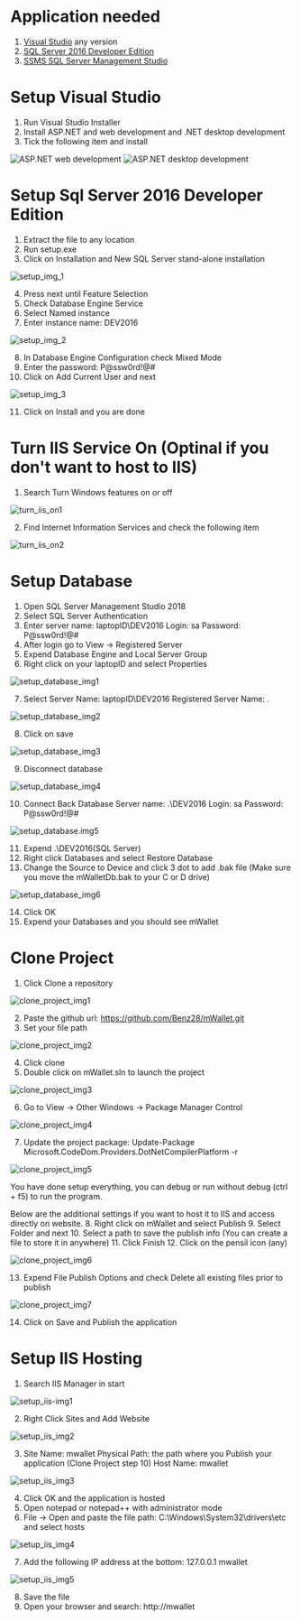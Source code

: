 # Application needed

1. [Visual Studio](https://visualstudio.microsoft.com/vs/) any version 
2. [SQL Server 2016 Developer Edition](https://drive.google.com/file/d/1xoRn5X067lU_IvzPyHBTTyMWfFE5t1BH/view?usp=sharing)
3. [SSMS SQL Server Management Studio](https://aka.ms/ssmsfullsetup)


# Setup Visual Studio

1. Run Visual Studio Installer
2. Install ASP.NET and web development and .NET desktop development
3. Tick the following item and install

![ASP.NET web development](https://github.com/Benz28/image/blob/main/mWallet_img/visual_studio_installation_setup1.png)
![ASP.NET desktop development](https://github.com/Benz28/image/blob/main/mWallet_img/visual_studio_installation_setup2.png)


# Setup Sql Server 2016 Developer Edition

1. Extract the file to any location
2. Run setup.exe
3. Click on Installation and New SQL Server stand-alone installation

![setup_img_1](https://github.com/Benz28/image/blob/main/mWallet_img/setup_sql2016_img1.png)

4. Press next until Feature Selection
5. Check Database Engine Service
6. Select Named instance
7. Enter instance name: DEV2016

![setup_img_2](https://github.com/Benz28/image/blob/main/mWallet_img/setup_sql2016_img2.png)

8. In Database Engine Configuration check Mixed Mode
9. Enter the password: P@ssw0rd!@#
10. Click on Add Current User and next

![setup_img_3](https://github.com/Benz28/image/blob/main/mWallet_img/setup_sql2016_img3.png)

11. Click on Install and you are done


# Turn IIS Service On (Optinal if you don't want to host to IIS)

1. Search Turn Windows features on or off

![turn_iis_on1](https://github.com/Benz28/image/blob/main/mWallet_img/turn_iis_service_on1.png)

2. Find Internet Information Services and check the following item

![turn_iis_on2](https://github.com/Benz28/image/blob/main/mWallet_img/turn_iis_service_on2.png)


# Setup Database

1. Open SQL Server Management Studio 2018
2. Select SQL Server Authentication
3. Enter server name: laptopID\DEV2016
   Login: sa
   Password: P@ssw0rd!@#
4. After login go to View -> Registered Server
5. Expend Database Engine and Local Server Group
6. Right click on your laptopID and select Properties

![setup_database_img1](https://github.com/Benz28/image/blob/main/mWallet_img/setup_database_img1.png)

7. Select Server Name: laptopID\DEV2016
   Registered Server Name: .

![setup_database_img2](https://github.com/Benz28/image/blob/main/mWallet_img/setup_database_img2.png)

8. Click on save

![setup_database_img3](https://github.com/Benz28/image/blob/main/mWallet_img/setup_database_img3.png)

9. Disconnect database

![setup_database_img4](https://github.com/Benz28/image/blob/main/mWallet_img/setup_database_img4.png)

10. Connect Back Database
   Server name: .\DEV2016
   Login: sa
   Password: P@ssw0rd!@#

![setup_database.img5](https://github.com/Benz28/image/blob/main/mWallet_img/setup_database_img5.png)

11. Expend .\DEV2016(SQL Server)
12. Right click Databases and select Restore Database
13. Change the Source to Device and click 3 dot to add .bak file (Make sure you move the mWalletDb.bak to your C or D drive)

![setup_database_img6](https://github.com/Benz28/image/blob/main/mWallet_img/setup_database_img6.png)

14. Click OK
15. Expend your Databases and you should see mWallet


# Clone Project

1. Click Clone a repository

![clone_project_img1](https://github.com/Benz28/image/blob/main/mWallet_img/clone_project_img1.png)

2. Paste the github url: https://github.com/Benz28/mWallet.git
3. Set your file path

![clone_project_img2](https://github.com/Benz28/image/blob/main/mWallet_img/clone_project_img2.png)

4. Click clone
5. Double click on mWallet.sln to launch the project

![clone_project_img3](https://github.com/Benz28/image/blob/main/mWallet_img/clone_project_img3.png)

6. Go to View -> Other Windows -> Package Manager Control

![clone_project_img4](https://github.com/Benz28/image/blob/main/mWallet_img/clone_project_img4.png)

7. Update the project package: Update-Package Microsoft.CodeDom.Providers.DotNetCompilerPlatform -r

![clone_project_img5](https://github.com/Benz28/image/blob/main/mWallet_img/clone_project_img5.png)


You have done setup everything, you can debug or run without debug (ctrl + f5) to run the program.

Below are the additional settings if you want to host it to IIS and access directly on website.
8. Right click on mWallet and select Publish
9. Select Folder and next
10. Select a path to save the publish info (You can create a file to store it in anywhere) 
11. Click Finish
12. Click on the pensil icon (any)

![clone_project_img6](https://github.com/Benz28/image/blob/main/mWallet_img/clone_project_img6.png)

13. Expend File Publish Options and check Delete all existing files prior to publish

![clone_project_img7](https://github.com/Benz28/image/blob/main/mWallet_img/clone_project_img7.png)

14. Click on Save and Publish the application


# Setup IIS Hosting

1. Search IIS Manager in start

![setup_iis-img1](https://github.com/Benz28/image/blob/main/mWallet_img/setup_iis_img1.png)

2. Right Click Sites and Add Website

![setup_iis_img2](https://github.com/Benz28/image/blob/main/mWallet_img/setup_iis_img2.png)

3. Site Name: mwallet
   Physical Path: the path where you Publish your application (Clone Project step 10)
   Host Name: mwallet

![setup_iis_img3](https://github.com/Benz28/image/blob/main/mWallet_img/setup_iis_img3.png)

4. Click OK and the application is hosted
5. Open notepad or notepad++ with administrator mode
6. File -> Open and paste the file path: C:\Windows\System32\drivers\etc and select hosts

![setup_iis_img4](https://github.com/Benz28/image/blob/main/mWallet_img/setup_iis_img4.png)

7. Add the following IP address at the bottom: 127.0.0.1 mwallet

![setup_iis_img5](https://github.com/Benz28/image/blob/main/mWallet_img/setup_iis_img5.png)

8. Save the file
9. Open your browser and search: http://mwallet
